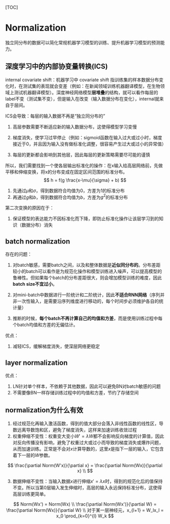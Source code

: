 [TOC]

# Normalization

独立同分布的数据可以简化常规机器学习模型的训练、提升机器学习模型的预测能力。

## 深度学习中的内部协变量转换(ICS)

internal covariate shift：机器学习中 covariate shift 指训练集的样本数据分布变化时，在测试集的表现就会变差（例如：在新闻领域训练机器翻译模型，在生物领域上测试机器翻译模型）。深度神经网络模型**层堆叠**的结构，就可以看作每层的label不变（测试集不变），但是输入在改变（输入数据分布在变化），internal就来自于层间。



ICS会导致：每层的输入数据不再是“独立同分布的”

1. 高层参数需要不断适应新的输入数据分布，这使得模型学习变慢

2. 梯度消失，使学习过早停止（例如：sigmoid函数在输入过大或过小时，梯度接近于0，并且因为输入没有做标准化调整，很容易产生过大或过小的异常值）

3. 每层的更新都会影响到其他层，因此每层的更新策略需要尽可能的谨慎



所以，我们需要找到一个使各层输出标准化的操作：在x输入给高层网络前，先做平移和伸缩变换，将x的分布变成在固定区间范围的标准分布。
$$
h = f(g \frac{x-\mu}{\sigma} + b)
$$

1. 先通过$\mu$和$\sigma$，得到数据符合均值为$0$，方差为$1$的标准分布
2. 再通过$g$和$b$，得到数据符合均值为$b$，方差为$g^2$的标准分布

第二次变换的原因在于：

1. 保证模型的表达能力不因标准化而下降，即防止标准化操作让该层学习到的知识（数据分布）消失

## batch normalization

存在的问题：

1. 对batch敏感，需要batch之间，以及和整体数据是**近似同分布的**。分布差距较小的batch可以看作是为规范化操作和模型训练进入噪声，可以提高模型的鲁棒性。但如果每个batch的分布差距很大，则会增加模型训练的难度，因此**batch size不宜过小**。

2. 对mini-batch中数据进行一阶统计和二阶统计，因此**不适合RNN网络**（序列并非一次性输入，是需要沿序列维度进行移动的，每个时间步必须维护各自的统计量）
3. 推断的时候，**每个batch不再计算自己的均值和方差**，而是使用训练过程中每个batch均值和方差的无偏估计。

优点：

1. 减轻ICS，缓解梯度消失，使深层网络更稳定

## layer normalization

优点：

1. LN针对单个样本，不依赖于其他数据，因此可以避免BN对batch敏感的问题
2. 不需要像BN一样存储训练过程中的均值和方差，节约了存储空间

## normalization为什么有效

1. 经过规范化再输入激活函数，得到的值大部分会落入非线性函数的线性区，导数远离导数饱和区，避免了梯度消失，这样来加速训练收敛过程
2. 权重伸缩不变性：权重变大变小$W'=\lambda W$都不会影响反向梯度的计算值，因此对反向传播没有影响，避免了权重过大或过小而导致的梯度消失或爆炸问题，从而加速训练。正常是不会对$x$计算导数的，这里$x$是指下一层的输入，它包含着下一层的$W$参数。

$$
\frac{\partial Norm(W'x)}{\partial x} = \frac{\partial Norm(Wx)}{\partial x} \\
$$


3. 数据伸缩不变性：当输入数据$x$进行伸缩$x'=\lambda x$时，得到的规范化后的值保持不变。所以当第0层输入发生伸缩时，高层的输入永远保持标准分布，这使得高层训练更简单。

$$
Norm(Wx') = Norm(Wx) \\
\frac{\partial Norm(Wx')}{\partial W} = \frac{\partial Norm(Wx)}{\partial W} \\
对于某一层神经元，x_{l+1} = W_lx_l = x_0 \prod_{k=0}^{l} W_k
$$
